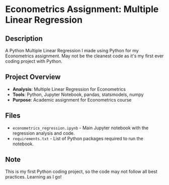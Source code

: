# Econometrics Assignment: Multiple Linear Regression

## Description
A Python Multiple Linear Regression I made using Python for my Econometrics assignment. May not be the cleanest code as it's my first ever coding project with Python.

## Project Overview
- **Analysis**: Multiple Linear Regression for Econometrics
- **Tools**: Python, Jupyter Notebook, pandas, statsmodels, numpy
- **Purpose**: Academic assignment for Econometrics course

## Files
- `econometrics_regression.ipynb` - Main Jupyter notebook with the regression analysis and code.
- `requirements.txt` - List of Python packages required to run the notebook.

## Note
This is my first Python coding project, so the code may not follow all best practices. Learning as I go!
